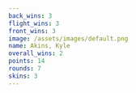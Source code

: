 ```yaml
---
back_wins: 3
flight_wins: 3
front_wins: 3
image: /assets/images/default.png
name: Akins, Kyle
overall_wins: 2
points: 14
rounds: 7
skins: 3
---
```

